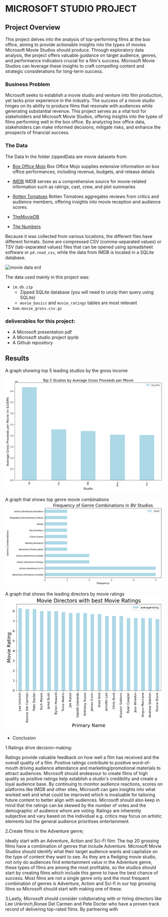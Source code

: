 # MICROSOFT STUDIO PROJECT

## Project Overview

This project delves into the analysis of top-performing films at the box office, aiming to provide actionable insights into the types of movies Microsoft Movie Studios should produce. Through exploratory data analysis, the project offers valuable guidance on target audience, genres, and performance indicators crucial for a film's success. Microsoft Movie Studios can leverage these insights to craft compelling content and strategic considerations for long-term success.

### Business Problem

Microsoft seeks to establish a movie studio and venture into film production, yet lacks prior experience in the industry. The success of a movie studio hinges on its ability to produce films that resonate with audiences while generating substantial revenue. This project serves as a vital tool for stakeholders and Microsoft Movie Studios, offering insights into the types of films performing well in the box office. By analyzing box office data, stakeholders can make informed decisions, mitigate risks, and enhance the prospects of financial success.

### The Data

The Data
In the folder zippedData are movie datasets from:
* [Box Office Mojo](https://www.boxofficemojo.com/)
Box Office Mojo supplies extensive information on box office performances, including revenue, budgets, and release details

* [IMDB](https://www.imdb.com/)
IMDB serves as a comprehensive source for movie-related information such as ratings, cast, crew, and plot summaries

* [Rotten Tomatoes](https://www.rottentomatoes.com/)
Rotten Tomatoes aggregates reviews from critics and audience members, offering insights into movie reception and audience scores.

* [TheMovieDB](https://www.themoviedb.org/)

* [The Numbers](https://www.the-numbers.com/)


Because it was collected from various locations, the different files have different formats. Some are compressed CSV (comma-separated values) or TSV (tab-separated values) files that can be opened using spreadsheet software or `pd.read_csv`, while the data from IMDB is located in a SQLite database.

![movie data erd](https://raw.githubusercontent.com/learn-co-curriculum/dsc-phase-1-project-v2-4/master/movie_data_erd.jpeg)


The data used mainly in this project was:
* `im.db.zip`
  * Zipped SQLite database (you will need to unzip then query using SQLite)
  * `movie_basics` and `movie_ratings` tables are most relevant
* `bom.movie_gross.csv.gz`

### deliverables for this project:

* A Microsoft presentation pdf
* A Microsoft studio project ipynb
* A Github repository

## Results
A graph showing top 5 leading studios by the gross income

![alt text](image.png)


A graph that shows top genre movie combinations
![alt text](image-1.png)

      

 A graph that shows the leading directors by movie ratings
 ![alt text](image-2.png)

       
       
  * Conclusion

1.Ratings drive decision-making:

Ratings provide valuable feedback on how well a film has received and the overall quality of a film. Positive ratings contribute to positive word-of-mouth driving audience attendance and marketing/promotional materials to attract audiences. Microsoft should endeavour to create films of high quality as positive ratings help establish a studio's credibility and create a loyal audience base. By continuing to monitor audience reactions, scores on platforms like IMDB and other sites, Microsoft can gain insights into what worked well and what could be improved which is invaluable for tailoring future content to better align with audiences.
Microsoft should also keep in mind that the ratings can be skewed by the number of votes and the demographic of audience whom are voting. Ratings are inherently subjective and vary based on the individual e.g. critics may focus on artistic elements but the general audience prioritises entertainment.

2.Create films in the Adventure genre;
 
ideally start with an Adventure, Action and Sci-Fi film: The top 20 grossing films have a combination of genres that include Adventure. Microsoft Movie Studios should identify what their target audience wants and capitalize on the type of content they want to see. As they are a fledging movie studio, not only do audiences find entertainment value in the Adventure genre, these types of films are among the most profitable, so the studios should start by creating films which include this genre to have the best chance of success. Most films are not a single genre only and the most frequent combination of genres is Adventure, Action and Sci-fi in our top grossing films so Microsoft should start with making one of these.

3.Lastly, Microsoft should consider collaborating with or hiring directors like Lee Unkrinch,Ronee Del Carmen and Pete Docter who have a proven track record of delivering top-rated films. By partnering with
 

















